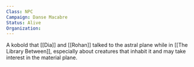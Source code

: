 ```yaml
---
Class: NPC
Campaign: Danse Macabre
Status: Alive
Organization:
---
```

A kobold that [[Dia]] and [[Rohan]] talked to the astral plane while in [[The Library Between]], especially about creatures that inhabit it and may take interest in the material plane.